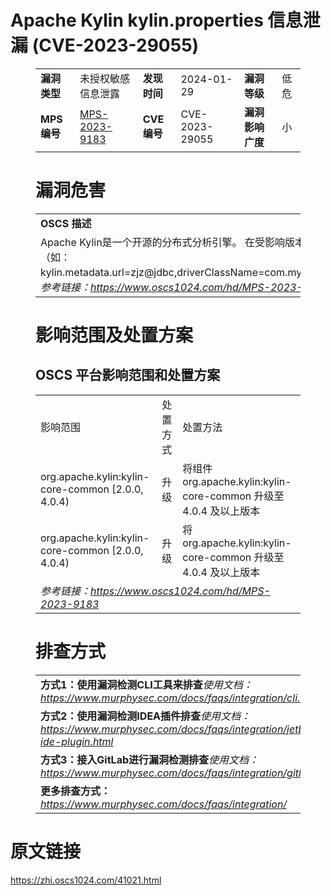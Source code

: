 # Apache Kylin kylin.properties 信息泄漏 (CVE-2023-29055)
<figure class="wp-block-table">
    <table>
        <tbody>
        <tr>
            <td><strong>漏洞类型</strong></td>
            <td>未授权敏感信息泄露</td>
            <td><strong>发现时间</strong></td>
            <td>2024-01-29</td>
            <td><strong>漏洞等级</strong></td>
            <td>低危</td>
        </tr>
        <tr>
            <td><strong>MPS编号</strong></td>
            <td><a href="https://www.oscs1024.com/hd/MPS-2023-9183">MPS-2023-9183</a></td>
            <td><strong>CVE编号</strong></td>
            <td>CVE-2023-29055</td>
            <td><strong>漏洞影响广度</strong></td>
            <td>小</td>
        </tr>
        </tbody>
    </table>
</figure>


<figure class="wp-block-table">
    <h1 class="wp-block-heading">漏洞危害</h1>
    <table>
        <tbody>
        <tr>
            <td><strong>OSCS 描述</strong></td>
        </tr>
        <tr>
            <td>Apache Kylin是一个开源的分布式分析引擎。
在受影响版本中，服务器配置界面会显示配置文件 kylin.properties 的内容，文件中 kylin.metadata.url 节点可能泄漏数据库地址以及凭证（如：kylin.metadata.url=zjz@jdbc,driverClassName=com.mysql.jdbc.Driver,url=jdbc:mysql://10.1.3.16:3306/kylin,username=root,password=,maxActive=20,maxIdle=20,test=）。<br><em>参考链接：<a
                    href="https://www.oscs1024.com/hd/MPS-2023-9183">https://www.oscs1024.com/hd/MPS-2023-9183</a></em>
            </td>
        </tr>
        </tbody>
    </table>
</figure>


<figure class="wp-block-table alignleft">
    <h1 class="wp-block-heading">影响范围及处置方案</h1>
    <h2 class="wp-block-heading"><strong>OSCS</strong> <strong>平台影响范围和处置方案</strong></h2>
    <table>
        <tbody>
        <tr>
            <td>影响范围</td>
            <td>处置方式</td>
            <td>处置方法</td>
        </tr>
        <tr><td rowspan="1">org.apache.kylin:kylin-core-common [2.0.0, 4.0.4)</td><td>升级</td><td>将组件 org.apache.kylin:kylin-core-common 升级至 4.0.4 及以上版本</td></tr><tr><td rowspan="1">org.apache.kylin:kylin-core-common [2.0.0, 4.0.4)</td><td>升级</td><td>将 org.apache.kylin:kylin-core-common 升级至 4.0.4 及以上版本</td></tr>
        <tr>
            <td colspan="3"><em>参考链接：</em><em><a
                    href="https://www.oscs1024.com/hd/MPS-2023-9183">https://www.oscs1024.com/hd/MPS-2023-9183</a></em></td>
        </tr>
        </tbody>
    </table>
</figure>


<figure class="wp-block-table">
    <h1 class="wp-block-heading">排查方式</h1>
    <table>
        <tbody>
        <tr>
            <td><strong>方式1：使用漏洞检测CLI工具来排查</strong><em>使用文档：<a
                    href="https://www.murphysec.com/docs/faqs/integration/cli.html">https://www.murphysec.com/docs/faqs/integration/cli.html</a></em>
            </td>
        </tr>
        <tr>
            <td><strong>方式2：使用漏洞检测IDEA插件排查</strong><em>使用文档：<a
                    href="https://www.murphysec.com/docs/faqs/integration/jetbrains-ide-plugin.html">https://www.murphysec.com/docs/faqs/integration/jetbrains-ide-plugin.html</a></em>
            </td>
        </tr>
        <tr>
            <td><strong>方式3：接入GitLab进行漏洞检测排查</strong><em>使用文档：<a
                    href="https://www.murphysec.com/docs/faqs/integration/gitlab.html">https://www.murphysec.com/docs/faqs/integration/gitlab.html</a></em>
            </td>
        </tr>
        <tr>
            <td><strong>更多排查方式：</strong><em><a
                    href="https://www.murphysec.com/docs/faqs/integration/">https://www.murphysec.com/docs/faqs/integration/</a></em>
            </td>
        </tr>
        </tbody>
    </table>
</figure>
<h1>原文链接</h1>
<p><a href="https://zhi.oscs1024.com/41021.html">https://zhi.oscs1024.com/41021.html</a></p>